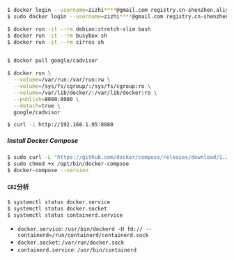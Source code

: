 
```bash
$ docker login --username=zizhi****@gmail.com registry.cn-shenzhen.aliyuncs.com
$ sudo docker login --username=zizhi****@gmail.com registry.cn-shenzhen.aliyuncs.com
```

```bash
$ docker run -it --rm debian:stretch-slim bash
$ docker run -it --rm busybox sh
$ docker run -it --rm cirros sh


$ docker pull google/cadvisor

$ docker run \
  --volume=/var/run:/var/run:rw \
  --volume=/sys/fs/cgroup/:/sys/fs/cgroup:ro \
  --volume=/var/lib/docker/:/var/lib/docker:ro \
  --publish=8080:8080 \
  --detach=true \
  google/cadvisor

$ curl -i http://192.168.1.95:8080
```

##### Install Docker Compose

```bash
$ sudo curl -L "https://github.com/docker/compose/releases/download/1.29.2/docker-compose-$(uname -s)-$(uname -m)" -o /opt/bin/docker-compose
$ sudo chmod +x /opt/bin/docker-compose
$ docker-compose --version
```

#### `CRI`分析

```bash
$ systemctl status docker.service
$ systemctl status docker.socket
$ systemctl status containerd.service
```

- `docker.service`: `/usr/bin/dockerd -H fd:// --containerd=/run/containerd/containerd.sock`
- `docker.socket`: `/var/run/docker.sock`
- `containerd.service`: `/usr/bin/containerd`